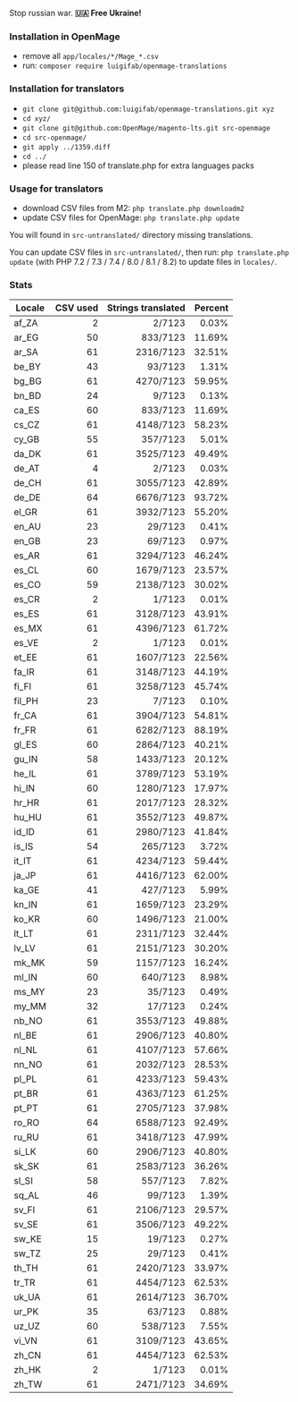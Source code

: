 Stop russian war. **🇺🇦 Free Ukraine!**

### Installation in OpenMage

- remove all `app/locales/*/Mage_*.csv`
- run: `composer require luigifab/openmage-translations`

### Installation for translators

- `git clone git@github.com:luigifab/openmage-translations.git xyz`
- `cd xyz/`
- `git clone git@github.com:OpenMage/magento-lts.git src-openmage`
- `cd src-openmage/`
- `git apply ../1359.diff`
- `cd ../`
- please read line 150 of translate.php for extra languages packs

### Usage for translators

- download CSV files from M2: `php translate.php downloadm2`
- update CSV files for OpenMage: `php translate.php update`

You will found in `src-untranslated/` directory missing translations.

You can update CSV files in `src-untranslated/`, then run: `php translate.php update` (with PHP 7.2 / 7.3 / 7.4 / 8.0 / 8.1 / 8.2) to update files in `locales/`.

### Stats

| Locale  | CSV used | Strings translated | Percent |
| ------- | --------:| ------------------:| -------:|
| af_ZA   |        2 |             2/7123 |   0.03% |
| ar_EG   |       50 |           833/7123 |  11.69% |
| ar_SA   |       61 |          2316/7123 |  32.51% |
| be_BY   |       43 |            93/7123 |   1.31% |
| bg_BG   |       61 |          4270/7123 |  59.95% |
| bn_BD   |       24 |             9/7123 |   0.13% |
| ca_ES   |       60 |           833/7123 |  11.69% |
| cs_CZ   |       61 |          4148/7123 |  58.23% |
| cy_GB   |       55 |           357/7123 |   5.01% |
| da_DK   |       61 |          3525/7123 |  49.49% |
| de_AT   |        4 |             2/7123 |   0.03% |
| de_CH   |       61 |          3055/7123 |  42.89% |
| de_DE   |       64 |          6676/7123 |  93.72% |
| el_GR   |       61 |          3932/7123 |  55.20% |
| en_AU   |       23 |            29/7123 |   0.41% |
| en_GB   |       23 |            69/7123 |   0.97% |
| es_AR   |       61 |          3294/7123 |  46.24% |
| es_CL   |       60 |          1679/7123 |  23.57% |
| es_CO   |       59 |          2138/7123 |  30.02% |
| es_CR   |        2 |             1/7123 |   0.01% |
| es_ES   |       61 |          3128/7123 |  43.91% |
| es_MX   |       61 |          4396/7123 |  61.72% |
| es_VE   |        2 |             1/7123 |   0.01% |
| et_EE   |       61 |          1607/7123 |  22.56% |
| fa_IR   |       61 |          3148/7123 |  44.19% |
| fi_FI   |       61 |          3258/7123 |  45.74% |
| fil_PH  |       23 |             7/7123 |   0.10% |
| fr_CA   |       61 |          3904/7123 |  54.81% |
| fr_FR   |       61 |          6282/7123 |  88.19% |
| gl_ES   |       60 |          2864/7123 |  40.21% |
| gu_IN   |       58 |          1433/7123 |  20.12% |
| he_IL   |       61 |          3789/7123 |  53.19% |
| hi_IN   |       60 |          1280/7123 |  17.97% |
| hr_HR   |       61 |          2017/7123 |  28.32% |
| hu_HU   |       61 |          3552/7123 |  49.87% |
| id_ID   |       61 |          2980/7123 |  41.84% |
| is_IS   |       54 |           265/7123 |   3.72% |
| it_IT   |       61 |          4234/7123 |  59.44% |
| ja_JP   |       61 |          4416/7123 |  62.00% |
| ka_GE   |       41 |           427/7123 |   5.99% |
| kn_IN   |       61 |          1659/7123 |  23.29% |
| ko_KR   |       60 |          1496/7123 |  21.00% |
| lt_LT   |       61 |          2311/7123 |  32.44% |
| lv_LV   |       61 |          2151/7123 |  30.20% |
| mk_MK   |       59 |          1157/7123 |  16.24% |
| ml_IN   |       60 |           640/7123 |   8.98% |
| ms_MY   |       23 |            35/7123 |   0.49% |
| my_MM   |       32 |            17/7123 |   0.24% |
| nb_NO   |       61 |          3553/7123 |  49.88% |
| nl_BE   |       61 |          2906/7123 |  40.80% |
| nl_NL   |       61 |          4107/7123 |  57.66% |
| nn_NO   |       61 |          2032/7123 |  28.53% |
| pl_PL   |       61 |          4233/7123 |  59.43% |
| pt_BR   |       61 |          4363/7123 |  61.25% |
| pt_PT   |       61 |          2705/7123 |  37.98% |
| ro_RO   |       64 |          6588/7123 |  92.49% |
| ru_RU   |       61 |          3418/7123 |  47.99% |
| si_LK   |       60 |          2906/7123 |  40.80% |
| sk_SK   |       61 |          2583/7123 |  36.26% |
| sl_SI   |       58 |           557/7123 |   7.82% |
| sq_AL   |       46 |            99/7123 |   1.39% |
| sv_FI   |       61 |          2106/7123 |  29.57% |
| sv_SE   |       61 |          3506/7123 |  49.22% |
| sw_KE   |       15 |            19/7123 |   0.27% |
| sw_TZ   |       25 |            29/7123 |   0.41% |
| th_TH   |       61 |          2420/7123 |  33.97% |
| tr_TR   |       61 |          4454/7123 |  62.53% |
| uk_UA   |       61 |          2614/7123 |  36.70% |
| ur_PK   |       35 |            63/7123 |   0.88% |
| uz_UZ   |       60 |           538/7123 |   7.55% |
| vi_VN   |       61 |          3109/7123 |  43.65% |
| zh_CN   |       61 |          4454/7123 |  62.53% |
| zh_HK   |        2 |             1/7123 |   0.01% |
| zh_TW   |       61 |          2471/7123 |  34.69% |
